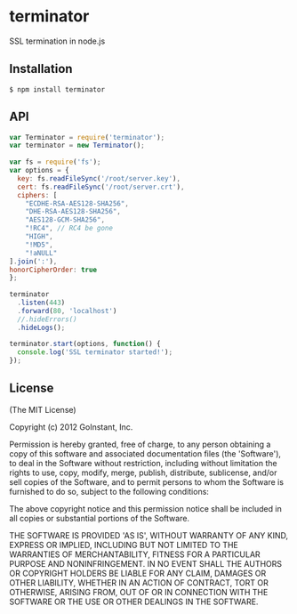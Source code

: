 # terminator

  SSL termination in node.js

## Installation

```
$ npm install terminator
```

## API

```js
var Terminator = require('terminator');
var terminator = new Terminator();
 
var fs = require('fs');
var options = {
  key: fs.readFileSync('/root/server.key'),
  cert: fs.readFileSync('/root/server.crt'),
  ciphers: [
    "ECDHE-RSA-AES128-SHA256",
    "DHE-RSA-AES128-SHA256",
    "AES128-GCM-SHA256",
    "!RC4", // RC4 be gone
    "HIGH",
    "!MD5",
    "!aNULL"
].join(':'),
honorCipherOrder: true
};
 
terminator
  .listen(443)
  .forward(80, 'localhost')
  //.hideErrors() 
  .hideLogs();
 
terminator.start(options, function() {
  console.log('SSL terminator started!');
});
```

## License

(The MIT License)

Copyright (c) 2012 GoInstant, Inc.

Permission is hereby granted, free of charge, to any person obtaining
a copy of this software and associated documentation files (the
'Software'), to deal in the Software without restriction, including
without limitation the rights to use, copy, modify, merge, publish,
distribute, sublicense, and/or sell copies of the Software, and to
permit persons to whom the Software is furnished to do so, subject to
the following conditions:

The above copyright notice and this permission notice shall be
included in all copies or substantial portions of the Software.

THE SOFTWARE IS PROVIDED 'AS IS', WITHOUT WARRANTY OF ANY KIND,
EXPRESS OR IMPLIED, INCLUDING BUT NOT LIMITED TO THE WARRANTIES OF
MERCHANTABILITY, FITNESS FOR A PARTICULAR PURPOSE AND NONINFRINGEMENT.
IN NO EVENT SHALL THE AUTHORS OR COPYRIGHT HOLDERS BE LIABLE FOR ANY
CLAIM, DAMAGES OR OTHER LIABILITY, WHETHER IN AN ACTION OF CONTRACT,
TORT OR OTHERWISE, ARISING FROM, OUT OF OR IN CONNECTION WITH THE
SOFTWARE OR THE USE OR OTHER DEALINGS IN THE SOFTWARE.
